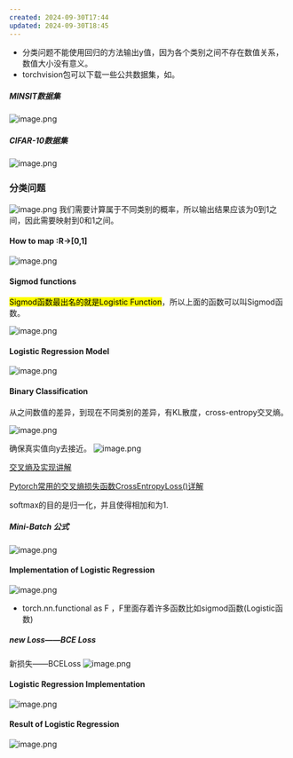 ```yaml
---
created: 2024-09-30T17:44
updated: 2024-09-30T18:45
---
```



- 分类问题不能使用回归的方法输出y值，因为各个类别之间不存在数值关系，数值大小没有意义。
- torchvision包可以下载一些公共数据集，如。

##### MINSIT数据集
![image.png](https://gitee.com/zhang-junjie123/picture/raw/master/image/20240930175539.png)

##### CIFAR-10数据集
![image.png](https://gitee.com/zhang-junjie123/picture/raw/master/image/20240930175645.png)

### 分类问题

![image.png](https://gitee.com/zhang-junjie123/picture/raw/master/image/20240930180006.png)
我们需要计算属于不同类别的概率，所以输出结果应该为0到1之间，因此需要映射到0和1之间。

#### How to map :R->\[0,1]

![image.png](https://gitee.com/zhang-junjie123/picture/raw/master/image/20240930180246.png)

#### Sigmod functions

<mark style="background: FFFF00;">Sigmod函数最出名的就是Logistic Function</mark>，所以上面的函数可以叫Sigmod函数。

![image.png](https://gitee.com/zhang-junjie123/picture/raw/master/image/20240930180514.png)

#### Logistic Regression Model

![image.png](https://gitee.com/zhang-junjie123/picture/raw/master/image/20240930180835.png)

#### Binary Classification

从之间数值的差异，到现在不同类别的差异，有KL散度，cross-entropy交叉熵。

![image.png](https://gitee.com/zhang-junjie123/picture/raw/master/image/20240930181117.png)

确保真实值向y去接近。
![image.png](https://gitee.com/zhang-junjie123/picture/raw/master/image/20240930183704.png)

[交叉熵及实现讲解](https://zhuanlan.zhihu.com/p/98785902?ivk_sa=1024320u)

[Pytorch常用的交叉熵损失函数CrossEntropyLoss()详解](../其他资料/Pytorch常用的交叉熵损失函数CrossEntropyLoss()详解.md)

softmax的目的是归一化，并且使得相加和为1.

##### Mini-Batch 公式
![image.png](https://gitee.com/zhang-junjie123/picture/raw/master/image/20240930183830.png)

#### Implementation of Logistic Regression

![image.png](https://gitee.com/zhang-junjie123/picture/raw/master/image/20240930183903.png)

- torch.nn.functional as F ，F里面存着许多函数比如sigmod函数(Logistic函数)

##### new Loss——BCE Loss
新损失——BCELoss
![image.png](https://gitee.com/zhang-junjie123/picture/raw/master/image/20240930184117.png)

#### Logistic Regression Implementation
![image.png](https://gitee.com/zhang-junjie123/picture/raw/master/image/20240930184228.png)


#### Result of Logistic Regression

![image.png](https://gitee.com/zhang-junjie123/picture/raw/master/image/20240930184539.png)
